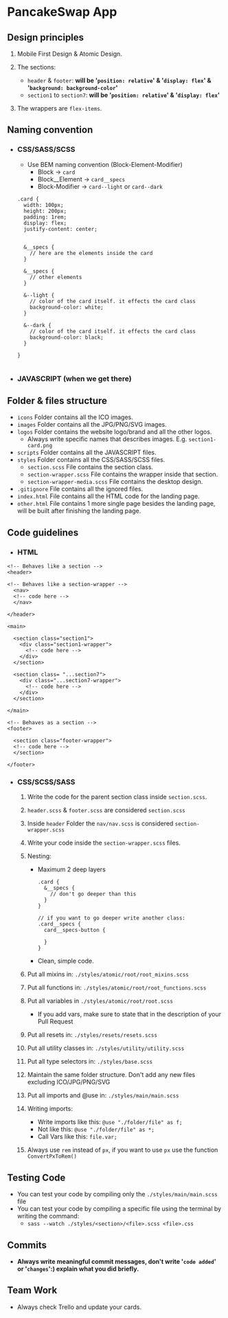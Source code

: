 # PancakeSwap App

## Design principles

1. Mobile First Design & Atomic Design.
2. The sections:

   - `header` & `footer`: **will be '`position: relative`' & '`display: flex`' & '`background: background-color`'**
   - `section1` to `section7`: **will be '`position: relative`' & '`display: flex`'**

3. The wrappers are `flex-items`.

## Naming convention

- ### CSS/SASS/SCSS

  - Use BEM naming convention (Block-Element-Modifier)
    - Block -> `card`
    - Block\_\_Element -> `card__specs`
    - Block-Modifier -> `card--light` or `card--dark`

  ```
  .card {
    width: 100px;
    height: 200px;
    padding: 1rem;
    display: flex;
    justify-content: center;


    &__specs {
      // here are the elements inside the card
    }

    &__specs {
      // other elements
    }

    &--light {
      // color of the card itself. it effects the card class
      background-color: white;
    }

    &--dark {
      // color of the card itself. it effects the card class
      background-color: black;
    }

  }


  ```

- ### JAVASCRIPT (when we get there)

## Folder & files structure

- `icons` Folder contains all the ICO images.
- `images` Folder contains all the JPG/PNG/SVG images.
- `logos` Folder contains the website logo/brand and all the other logos.
  - Always write specific names that describes images. E.g. `section1-card.png`
- `scripts` Folder contains all the JAVASCRIPT files.
- `styles` Folder contains all the CSS/SASS/SCSS files.
  - `section.scss` File contains the section class.
  - `section-wrapper.scss` File contains the wrapper inside that section.
  - `section-wrapper-media.scss` File contains the desktop design.
- `.gitignore` File contains all the ignored files.
- `index.html` File contains all the HTML code for the landing page.
- `other.html` File contains 1 more single page besides the landing page, will be built after finishing the landing page.

## Code guidelines

- ### HTML

```
<!-- Behaves like a section -->
<header>

<!-- Behaves like a section-wrapper -->
  <nav>
  <!-- code here -->
  </nav>

</header>

<main>

  <section class="section1">
    <div class="section1-wrapper">
      <!-- code here -->
    </div>
  </section>

  <section class= "...section7">
    <div class="...section7-wrapper">
      <!-- code here -->
    </div>
  </section>

</main>

<!-- Behaves as a section -->
<footer>

  <section class="footer-wrapper">
  <!-- code here -->
  </section>

</footer>
```

- ### CSS/SCSS/SASS

  1. Write the code for the parent section class inside `section.scss`.
  2. `header.scss` & `footer.scss` are considered `section.scss`
  3. Inside `header` Folder the `nav/nav.scss` is considered `section-wrapper.scss`
  4. Write your code inside the `section-wrapper.scss` files.
  5. Nesting:

     - Maximum 2 deep layers

       ```
       .card {
         &__specs {
           // don't go deeper than this
         }
       }

       // if you want to go deeper write another class:
       .card__specs {
         card__specs-button {

         }
       }
       ```

     - Clean, simple code.

  6. Put all mixins in: `./styles/atomic/root/root_mixins.scss`
  7. Put all functions in: `./styles/atomic/root/root_functions.scss`
  8. Put all variables in `./styles/atomic/root/root.scss`

     - If you add vars, make sure to state that in the description of your Pull Request

  9. Put all resets in: `./styles/resets/resets.scss`
  10. Put all utility classes in: `./styles/utility/utility.scss`
  11. Put all type selectors in: `./styles/base.scss`
  12. Maintain the same folder structure. Don't add any new files excluding ICO/JPG/PNG/SVG
  13. Put all imports and @use in: `./styles/main/main.scss`
  14. Writing imports:
      - Write imports like this: `@use "./folder/file" as f;`
      - Not like this: `@use "./folder/file" as *;`
      - Call Vars like this: `file.var;`
  15. Always use `rem` instead of `px`, if you want to use `px` use the function `ConvertPxToRem()`

## Testing Code

- You can test your code by compiling only the `./styles/main/main.scss` file
- You can test your code by compiling a specific file using the terminal by writing the command:
    - `sass --watch ./styles/<section>/<file>.scss <file>.css`

## Commits

- **Always write meaningful commit messages, don't write '`code added`' or '`changes`':) explain what you did briefly.**

## Team Work

- Always check Trello and update your cards.
